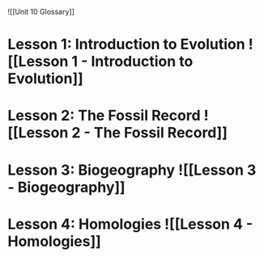 ![[Unit 10 Glossary]]

# Lesson 1: Introduction to Evolution ![[Lesson 1 - Introduction to Evolution]]
# Lesson 2: The Fossil Record ![[Lesson 2 - The Fossil Record]]
# Lesson 3: Biogeography ![[Lesson 3 - Biogeography]]
# Lesson 4: Homologies ![[Lesson 4 - Homologies]]
